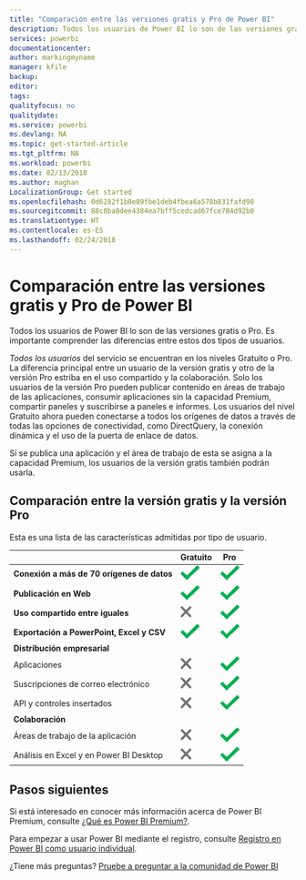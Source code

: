 ```yaml
---
title: "Comparación entre las versiones gratis y Pro de Power BI"
description: Todos los usuarios de Power BI lo son de las versiones gratis o Pro. Es importante comprender las diferencias entre estos dos tipos de usuarios.
services: powerbi
documentationcenter: 
author: markingmyname
manager: kfile
backup: 
editor: 
tags: 
qualityfocus: no
qualitydate: 
ms.service: powerbi
ms.devlang: NA
ms.topic: get-started-article
ms.tgt_pltfrm: NA
ms.workload: powerbi
ms.date: 02/13/2018
ms.author: maghan
LocalizationGroup: Get started
ms.openlocfilehash: 0d6282f1b0e89fbe1deb4fbea6a578b831fafd98
ms.sourcegitcommit: 88c8ba8dee4384ea7bff5cedcad67fce784d92b0
ms.translationtype: HT
ms.contentlocale: es-ES
ms.lasthandoff: 02/24/2018
---
```

# <a name="power-bi-free-vs-pro"></a>Comparación entre las versiones gratis y Pro de Power BI
Todos los usuarios de Power BI lo son de las versiones gratis o Pro. Es importante comprender las diferencias entre estos dos tipos de usuarios.

*Todos los usuarios* del servicio se encuentran en los niveles Gratuito o Pro. La diferencia principal entre un usuario de la versión gratis y otro de la versión Pro estriba en el uso compartido y la colaboración. Solo los usuarios de la versión Pro pueden publicar contenido en áreas de trabajo de las aplicaciones, consumir aplicaciones sin la capacidad Premium, compartir paneles y suscribirse a paneles e informes. Los usuarios del nivel Gratuito ahora pueden conectarse a todos los orígenes de datos a través de todas las opciones de conectividad, como DirectQuery, la conexión dinámica y el uso de la puerta de enlace de datos.

Si se publica una aplicación y el área de trabajo de esta se asigna a la capacidad Premium, los usuarios de la versión gratis también podrán usarla.

## <a name="free-vs-pro-comparison"></a>Comparación entre la versión gratis y la versión Pro
Esta es una lista de las características admitidas por tipo de usuario.

|  | Gratuito | Pro |
| --- | --- | --- |
| **Conexión a más de 70 orígenes de datos** |![](media/service-free-vs-pro/available.png "Disponible") |![](media/service-free-vs-pro/available.png "Disponible") |
| **Publicación en Web** |![](media/service-free-vs-pro/available.png "Disponible") |![](media/service-free-vs-pro/available.png "Disponible") |
| **Uso compartido entre iguales** |![](media/service-free-vs-pro/not-available.png "No disponible") |![](media/service-free-vs-pro/available.png "Disponible") |
| **Exportación a PowerPoint, Excel y CSV** |![](media/service-free-vs-pro/available.png "Disponible") |![](media/service-free-vs-pro/available.png "Disponible") |
| **Distribución empresarial** | | |
| Aplicaciones |![](media/service-free-vs-pro/not-available.png "No disponible") |![](media/service-free-vs-pro/available.png "Disponible") |
| Suscripciones de correo electrónico |![](media/service-free-vs-pro/not-available.png "No disponible") |![](media/service-free-vs-pro/available.png "Disponible") |
| API y controles insertados |![](media/service-free-vs-pro/not-available.png "No disponible") |![](media/service-free-vs-pro/available.png "Disponible") |
| **Colaboración** | | |
| Áreas de trabajo de la aplicación |![](media/service-free-vs-pro/not-available.png "No disponible") |![](media/service-free-vs-pro/available.png "Disponible") |
| Análisis en Excel y en Power BI Desktop |![](media/service-free-vs-pro/not-available.png "No disponible") |![](media/service-free-vs-pro/available.png "Disponible") |

## <a name="next-steps"></a>Pasos siguientes
Si está interesado en conocer más información acerca de Power BI Premium, consulte [¿Qué es Power BI Premium?](service-premium.md).

Para empezar a usar Power BI mediante el registro, consulte [Registro en Power BI como usuario individual](service-self-service-signup-for-power-bi.md).

¿Tiene más preguntas? [Pruebe a preguntar a la comunidad de Power BI](https://community.powerbi.com/)

